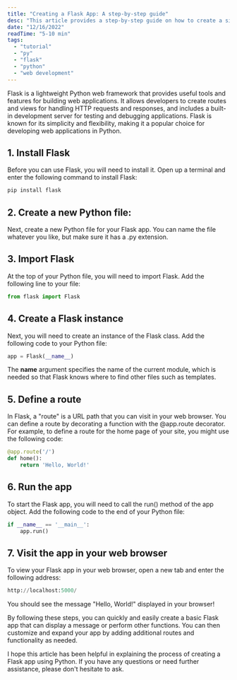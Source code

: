```yaml
---
title: "Creating a Flask App: A step-by-step guide"
desc: "This article provides a step-by-step guide on how to create a simple Flask application using Python. It explains how to install Flask, create a new Python file, import Flask, create a Flask instance, define a route, and run the app. It also provides instructions on how to visit the app in a web browser to view the message or other output. This article is intended to help beginners understand the basic process of creating a Flask app and can be used as a reference for building more complex applications."
date: "12/16/2022"
readTime: "5-10 min"
tags:
  - "tutorial"
  - "py"
  - "flask"
  - "python"
  - "web development"
---
```


Flask is a lightweight Python web framework that provides useful tools and features for building web applications. It allows developers to create routes and views for handling HTTP requests and responses, and includes a built-in development server for testing and debugging applications. Flask is known for its simplicity and flexibility, making it a popular choice for developing web applications in Python.

## 1. Install Flask

Before you can use Flask, you will need to install it. Open up a terminal and enter the following command to install Flask:

```py
pip install flask
```

## 2. Create a new Python file:
Next, create a new Python file for your Flask app. You can name the file whatever you like, but make sure it has a .py extension.

## 3. Import Flask

At the top of your Python file, you will need to import Flask. Add the following line to your file:

```py
from flask import Flask
```

## 4. Create a Flask instance

Next, you will need to create an instance of the Flask class. Add the following code to your Python file:

```py
app = Flask(__name__)
```
The __name__ argument specifies the name of the current module, which is needed so that Flask knows where to find other files such as templates.

## 5. Define a route

In Flask, a "route" is a URL path that you can visit in your web browser. You can define a route by decorating a function with the @app.route decorator. For example, to define a route for the home page of your site, you might use the following code:

```py
@app.route('/')
def home():
    return 'Hello, World!'
```

## 6. Run the app

To start the Flask app, you will need to call the run() method of the app object. Add the following code to the end of your Python file:

```py
if __name__ == '__main__':
    app.run()
```

## 7. Visit the app in your web browser

To view your Flask app in your web browser, open a new tab and enter the following address:

```py
http://localhost:5000/
```

You should see the message "Hello, World!" displayed in your browser!

By following these steps, you can quickly and easily create a basic Flask app that can display a message or perform other functions. You can then customize and expand your app by adding additional routes and functionality as needed.

I hope this article has been helpful in explaining the process of creating a Flask app using Python. If you have any questions or need further assistance, please don't hesitate to ask.